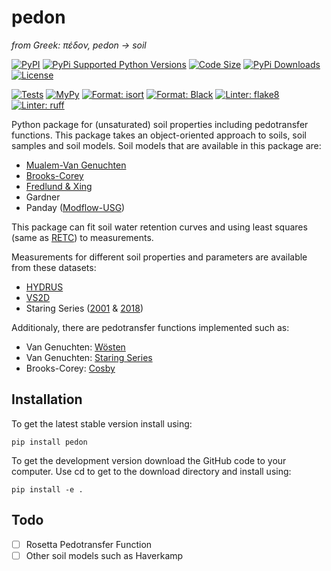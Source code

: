 # pedon

*from Greek: πέδον, pedon -> soil*

[![PyPI](https://img.shields.io/pypi/v/pedon?style=flat-square)](https://pypi.org/project/pedon/)
[![PyPi Supported Python Versions](https://img.shields.io/pypi/pyversions/pedon?style=flat-square)](https://pypi.org/project/pedon/)
[![Code Size](https://img.shields.io/github/languages/code-size/martinvonk/pedon?style=flat-square)](https://pypi.org/project/pedon/)
[![PyPi Downloads](https://img.shields.io/pypi/dm/pedon?style=flat-square) ![License](https://img.shields.io/pypi/l/pedon?style=flat-square)](https://pypi.org/project/pedon/)

[![Tests](https://img.shields.io/github/actions/workflow/status/martinvonk/pedon/tests.yaml?style=flat-square)](https://github.com/martinvonk/pedon/actions/workflows/tests.yaml)
[![MyPy](https://img.shields.io/badge/type_checker-mypy-2A6DB2?style=flat-square)](https://mypy-lang.org/)
[![Format: isort](https://img.shields.io/badge/imports-isort-ef8336?style=flat-square)](https://pycqa.github.io/isort/index.html)
[![Format: Black](https://img.shields.io/badge/code_style-black-black?style=flat-square)](https://github.com/psf/black)
[![Linter: flake8](https://img.shields.io/badge/linter-flake8-yellowgreen?style=flat-square)](https://flake8.pycqa.org/)
[![Linter: ruff](https://img.shields.io/badge/linter-ruff-red?style=flat-square)](https://github.com/charliermarsh/ruff)


Python package for (unsaturated) soil properties including pedotransfer functions. This package takes an object-oriented approach to soils, soil samples and soil models. Soil models that are available in this package are:
  - [Mualem-Van Genuchten](http://www.soilphysics.okstate.edu/teaching/soil-6583/references-folder/van%20Genuchten%201980.pdf)
  - [Brooks-Corey](https://www.wipp.energy.gov/library/cra/2009_cra/references/Others/Brooks_Corey_1964_Hydraulic_Properties_ERMS241117.pdf)
  - [Fredlund & Xing](http://projects.mans.edu.eg/heepf/ilppp/cources/12/pdf%20course/1/pressure/osmotic%20soilsalinity22.pdf)
  - Gardner
  - Panday ([Modflow-USG](https://www.gsienv.com/product/modflow-usg/))

This package can fit soil water retention curves and  using least squares (same as [RETC](https://www.pc-progress.com/Documents/programs/retc.pdf)) to measurements.

Measurements for different soil properties and parameters are available from these datasets:
  - [HYDRUS](https://www2.pc-progress.com/downloads/Pgm_Hydrus3D5/HYDRUS_user_Manual_V5.pdf)
  - [VS2D](https://pubs.usgs.gov/wri/1983/4099/report.pdf)
  - Staring Series ([2001](https://edepot.wur.nl/43272) & [2018](https://edepot.wur.nl/512761))

Additionaly, there are pedotransfer functions implemented such as:
  - Van Genuchten: [Wösten](https://www.sciencedirect.com/science/article/pii/S0016706198001323/pdfft?md5=6844f89c07deb81001c2a6eea6fc9e32&pid=1-s2.0-S0016706198001323-main.pdf)
  - Van Genuchten: [Staring Series](https://edepot.wur.nl/43272)
  - Brooks-Corey: [Cosby](https://hess.copernicus.org/articles/25/2445/2021/hess-25-2445-2021.pdf)

## Installation
To get the latest stable version install using:

`pip install pedon`

To get the development version download the GitHub code to your computer. Use cd to get to the download directory and install using:

`pip install -e .`


## Todo
- [ ] Rosetta Pedotransfer Function
- [ ] Other soil models such as Haverkamp
